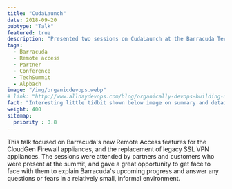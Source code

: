 ```yaml
---
title: "CudaLaunch"
date: 2018-09-20
pubtype: "Talk"
featured: true
description: "Presented two sessions on CudaLaunch at the Barracuda TechSummit 2018."
tags:
  - Barracuda
  - Remote access
  - Partner
  - Conference
  - TechSummit
  - Alpbach
image: "/img/organicdevops.webp"
# link: "http://www.alldaydevops.com/blog/organically-devops-building-quality-and-security-into-the-software-supply-chain-at-liberty-mutual"
fact: "Interesting little tidbit shown below image on summary and detail page"
weight: 400
sitemap:
  priority : 0.8
---
```


This talk focused on Barracuda's new Remote Access features for the CloudGen Firewall appliances, and the replacement of legacy SSL VPN appliances. The sessions were attended by partners and customers who were present at the summit, and gave a great opportunity to get face to face with them to explain Barracuda's upcoming progress and answer any questions or fears in a relatively small, informal environment.
